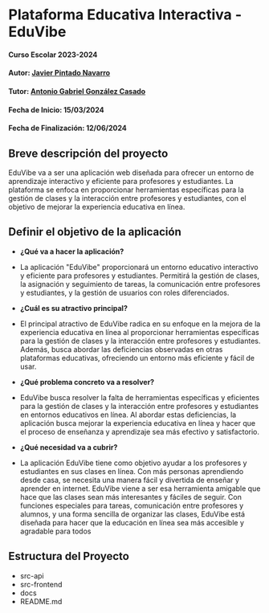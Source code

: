 
# Plataforma Educativa Interactiva - EduVibe

#### Curso Escolar 2023-2024
#### Autor: [Javier Pintado Navarro](https://github.com/javipintado3)
#### Tutor: [Antonio Gabriel González Casado](https://github.com/antonio-gabriel-gonzalez-casado)
#### Fecha de Inicio: 15/03/2024
#### Fecha de Finalización: 12/06/2024

## Breve descripción del proyecto

EduVibe va a ser una aplicación web diseñada para ofrecer un entorno de aprendizaje interactivo y eficiente para profesores y estudiantes. La plataforma se enfoca en proporcionar herramientas específicas para la gestión de clases y la interacción entre profesores y estudiantes, con el objetivo de mejorar la experiencia
educativa en línea.

## Definir el objetivo de la aplicación

- **¿Qué va a hacer la aplicación?**
  
- La aplicación "EduVibe" proporcionará un entorno educativo interactivo y eficiente para profesores y estudiantes. Permitirá la gestión de clases, la asignación y seguimiento de tareas, la comunicación entre profesores y estudiantes, y la gestión de usuarios con roles diferenciados.
  
- **¿Cuál es su atractivo principal?**
  
- El principal atractivo de EduVibe radica en su enfoque en la mejora de la experiencia educativa en línea al proporcionar herramientas específicas para la gestión de clases y la interacción entre profesores y estudiantes. Además, busca abordar las deficiencias observadas en otras plataformas educativas, ofreciendo un entorno más eficiente y fácil de usar.
  
- **¿Qué problema concreto va a resolver?**
  
- EduVibe busca resolver la falta de herramientas específicas y eficientes para la gestión de clases y la interacción entre profesores y estudiantes en entornos educativos en línea. Al abordar estas deficiencias, la aplicación busca mejorar la experiencia educativa en línea y hacer que el proceso de enseñanza y aprendizaje sea más efectivo y satisfactorio.
  
- **¿Qué necesidad va a cubrir?**

- La aplicación EduVibe tiene como objetivo ayudar a los profesores y estudiantes en sus clases en línea. Con más personas aprendiendo desde casa, se necesita una manera fácil y divertida de enseñar y aprender en internet. EduVibe viene a ser esa herramienta amigable que hace que las clases sean más interesantes y fáciles de seguir. Con funciones especiales para tareas, comunicación entre profesores y alumnos, y una forma sencilla de organizar las clases, EduVibe está diseñada para hacer que la educación en línea sea más accesible y agradable para todos

## Estructura del Proyecto

- src-api
- src-frontend
- docs
- README.md

